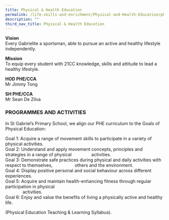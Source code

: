 ```yaml
---
title: Physical & Health Education
permalink: /life-skills-and-enrichment/Physical-and-Health-Education/physical-health-and-education/
description: ""
third_nav_title: Physical & Health Education
---
```

**Vision**   
Every Gabrielite a sportsman, able to pursue an active and healthy lifestyle independently.

**Mission**    
To equip every student with 21CC knowledge, skills and attitude to lead a healthy lifestyle.

**HOD PHE/CCA**   
Mr Jimmy Tong

  

**SH PHE/CCA**     
Mr Sean De Zilva


### PROGRAMMES AND ACTIVITIES

In St Gabriel’s Primary School, we align our PHE curriculum to the Goals of Physical Education:

Goal 1: Acquire a range of movement skills to participate in a variety of physical activities.  
Goal 2: Understand and apply movement concepts, principles and strategies in a range of physical                activities.  
Goal 3: Demonstrate safe practices during physical and daily activities with respect to themselves,                  others and the environment.  
Goal 4: Display positive personal and social behaviour across different experiences.  
Goal 5: Acquire and maintain health-enhancing fitness through regular participation in physical  
              activities.  
Goal 6: Enjoy and value the benefits of living a physically active and healthy life.

(Physical Education Teaching & Learning Syllabus).

